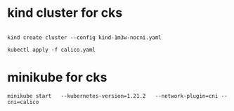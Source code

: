 #  kind cluster for  cks


```

kind create cluster --config kind-1m3w-nocni.yaml

```


```
kubectl apply -f calico.yaml
```






#  minikube for cks
```
minikube start   --kubernetes-version=1.21.2   --network-plugin=cni --cni=calico
```
